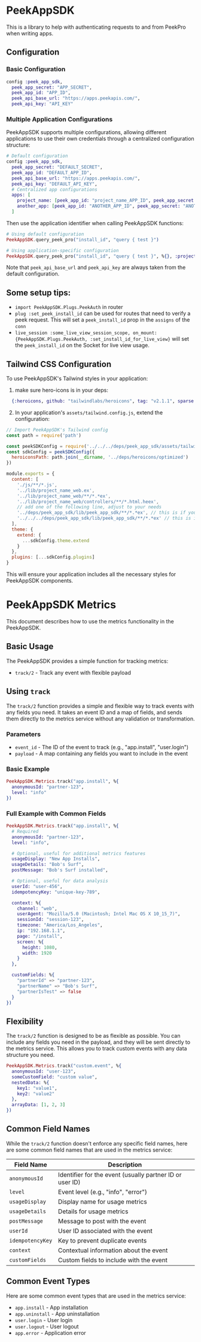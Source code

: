 # PeekAppSDK

This is a library to help with authenticating requests to and from PeekPro when
writing apps.

## Configuration

### Basic Configuration

```elixir
config :peek_app_sdk,
  peek_app_secret: "APP_SECRET",
  peek_app_id: "APP_ID",
  peek_api_base_url: "https://apps.peekapis.com/",
  peek_api_key: "API_KEY"
```

### Multiple Application Configurations

PeekAppSDK supports multiple configurations, allowing different applications to use their own credentials through a centralized configuration structure:

```elixir
# Default configuration
config :peek_app_sdk,
  peek_app_secret: "DEFAULT_SECRET",
  peek_app_id: "DEFAULT_APP_ID",
  peek_api_base_url: "https://apps.peekapis.com/",
  peek_api_key: "DEFAULT_API_KEY",
  # Centralized app configurations
  apps: [
    project_name: [peek_app_id: "project_name_APP_ID", peek_app_secret: "project_name_APP_SECRET"],
    another_app: [peek_app_id: "ANOTHER_APP_ID", peek_app_secret: "ANOTHER_APP_SECRET"]
  ]
```

Then use the application identifier when calling PeekAppSDK functions:

```elixir
# Using default configuration
PeekAppSDK.query_peek_pro("install_id", "query { test }")

# Using application-specific configuration
PeekAppSDK.query_peek_pro("install_id", "query { test }", %{}, :project_name)
```

Note that `peek_api_base_url` and `peek_api_key` are always taken from the default configuration.

## Some setup tips:

- `import PeekAppSDK.Plugs.PeekAuth` in router
- `plug :set_peek_install_id` can be used for routes that need to verify a peek
  request. This will set a `peek_install_id` prop in the `assigns` of the `conn`
- `live_session :some_live_view_session_scope, on_mount: {PeekAppSDK.Plugs.PeekAuth, :set_install_id_for_live_view}` will set the
  `peek_install_id` on the Socket for live view usage.

## Tailwind CSS Configuration

To use PeekAppSDK's Tailwind styles in your application:

1. make sure hero-icons is in your deps:

```elixir
  {:heroicons, github: "tailwindlabs/heroicons", tag: "v2.1.1", sparse: "optimized", app: false, compile: false, depth: 1}
```

2. In your application's `assets/tailwind.config.js`, extend the configuration:

```javascript
// Import PeekAppSDK's Tailwind config
const path = require('path')

const peekSDKConfig = require('../../../deps/peek_app_sdk/assets/tailwind.config.js')
const sdkConfig = peekSDKConfig({
  heroiconsPath: path.join(__dirname, '../deps/heroicons/optimized')
})

module.exports = {
  content: [
    './js/**/*.js',
    '../lib/project_name_web.ex',
    '../lib/project_name_web/**/*.*ex',
    '../lib/project_name_web/controllers/**/*.html.heex',
    // add one of the following line, adjust to your needs
    '../deps/peek_app_sdk/lib/peek_app_sdk/**/*.*ex', // this is if you are in a single elixir app
    '../../../deps/peek_app_sdk/lib/peek_app_sdk/**/*.*ex' // this is if you are in an umbrella app
  ],
  theme: {
    extend: {
      ...sdkConfig.theme.extend
    }
  },
  plugins: [...sdkConfig.plugins]
}
```

This will ensure your application includes all the necessary styles for PeekAppSDK components.

# PeekAppSDK Metrics

This document describes how to use the metrics functionality in the PeekAppSDK.

## Basic Usage

The PeekAppSDK provides a simple function for tracking metrics:

- `track/2` - Track any event with flexible payload

## Using `track`

The `track/2` function provides a simple and flexible way to track events with any fields you need. It takes an event ID and a map of fields, and sends them directly to the metrics service without any validation or transformation.

### Parameters

- `event_id` - The ID of the event to track (e.g., "app.install", "user.login")
- `payload` - A map containing any fields you want to include in the event

### Basic Example

```elixir
PeekAppSDK.Metrics.track("app.install", %{
  anonymousId: "partner-123",
  level: "info"
})
```

### Full Example with Common Fields

```elixir
PeekAppSDK.Metrics.track("app.install", %{
  # Required
  anonymousId: "partner-123",
  level: "info",

  # Optional, useful for additional metrics features
  usageDisplay: "New App Installs",
  usageDetails: "Bob's Surf",
  postMessage: "Bob's Surf installed",

  # Optional, useful for data analysis
  userId: "user-456",
  idempotencyKey: "unique-key-789",

  context: %{
    channel: "web",
    userAgent: "Mozilla/5.0 (Macintosh; Intel Mac OS X 10_15_7)",
    sessionId: "session-123",
    timezone: "America/Los_Angeles",
    ip: "192.168.1.1",
    page: "/install",
    screen: %{
      height: 1080,
      width: 1920
    }
  },

  customFields: %{
    "partnerId" => "partner-123",
    "partnerName" => "Bob's Surf",
    "partnerIsTest" => false
  }
})
```

## Flexibility

The `track/2` function is designed to be as flexible as possible. You can include any fields you need in the payload, and they will be sent directly to the metrics service. This allows you to track custom events with any data structure you need.

```elixir
PeekAppSDK.Metrics.track("custom.event", %{
  anonymousId: "user-123",
  someCustomField: "custom value",
  nestedData: %{
    key1: "value1",
    key2: "value2"
  },
  arrayData: [1, 2, 3]
})
```

## Common Field Names

While the `track/2` function doesn't enforce any specific field names, here are some common field names that are used in the metrics service:

| Field Name       | Description                                              |
| ---------------- | -------------------------------------------------------- |
| `anonymousId`    | Identifier for the event (usually partner ID or user ID) |
| `level`          | Event level (e.g., "info", "error")                      |
| `usageDisplay`   | Display name for usage metrics                           |
| `usageDetails`   | Details for usage metrics                                |
| `postMessage`    | Message to post with the event                           |
| `userId`         | User ID associated with the event                        |
| `idempotencyKey` | Key to prevent duplicate events                          |
| `context`        | Contextual information about the event                   |
| `customFields`   | Custom fields to include with the event                  |

## Common Event Types

Here are some common event types that are used in the metrics service:

- `app.install` - App installation
- `app.uninstall` - App uninstallation
- `user.login` - User login
- `user.logout` - User logout
- `app.error` - Application error
